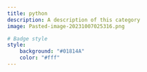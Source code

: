 ```yaml
---
title: python
description: A description of this category
image: Pasted-image-20231007025316.png

# Badge style
style:
    background: "#01814A"
    color: "#fff"
---
```

